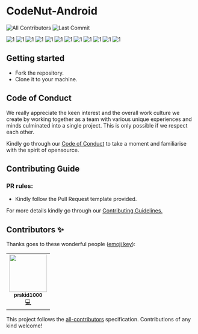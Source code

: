 # CodeNut-Android
![All Contributors](https://img.shields.io/github/contributors/prskid1000/CPMath)
![Last Commit](https://img.shields.io/github/last-commit/prskid1000/Template)

![1](https://github.com/prskid1000/CodeNut-Android/blob/main/Preview/1.png?raw=true)
![1](https://github.com/prskid1000/CodeNut-Android/blob/main/Preview/2.png?raw=true)
![1](https://github.com/prskid1000/CodeNut-Android/blob/main/Preview/3.png?raw=true)
![1](https://github.com/prskid1000/CodeNut-Android/blob/main/Preview/4.png?raw=true)
![1](https://github.com/prskid1000/CodeNut-Android/blob/main/Preview/5.png?raw=true)
![1](https://github.com/prskid1000/CodeNut-Android/blob/main/Preview/6.png?raw=true)
![1](https://github.com/prskid1000/CodeNut-Android/blob/main/Preview/7.png?raw=true)
![1](https://github.com/prskid1000/CodeNut-Android/blob/main/Preview/8.png?raw=true)
![1](https://github.com/prskid1000/CodeNut-Android/blob/main/Preview/9.png?raw=true)
![1](https://github.com/prskid1000/CodeNut-Android/blob/main/Preview/10.png?raw=true)
![1](https://github.com/prskid1000/CodeNut-Android/blob/main/Preview/11.png?raw=true)
![1](https://github.com/prskid1000/CodeNut-Android/blob/main/Preview/12.png?raw=true)


## Getting started

- Fork the repository.
- Clone it to your machine.

## Code of Conduct

We really appreciate the keen interest and the overall work culture we create by
working together as a team with various unique experiences and minds culminated
into a single project. This is only possible if we respect each other.

Kindly go through our
[Code of Conduct](https://github.com/prskid1000/Template/blob/main/.github/CODE_OF_CONDUCT_TEMPLATE/CODE_OF_CONDUCT.md)
to take a moment and familiarise with the spirit of opensource.

## Contributing Guide

### PR rules:
- Kindly follow the Pull Request template provided.

For more details kindly go through our
[Contributing Guidelines.](https://github.com/prskid1000/Template/blob/main/.github/CONTRIBUTING_TEMPLATE/CONTRIBUTING.md)

## Contributors ✨

Thanks goes to these wonderful people ([emoji key](https://allcontributors.org/docs/en/emoji-key)):

<!-- ALL-CONTRIBUTORS-LIST:START - Do not remove or modify this section -->
<!-- prettier-ignore-start -->
<!-- markdownlint-disable -->
<table>
  <tr>
    <td align="center"><a href="http://biograph.dx.am/"><img src="https://avatars0.githubusercontent.com/prskid1000" width="100px;" alt=""/><br /><sub><b>prskid1000</b></sub></a><br /><a href="https://github.com/prskid1000/Template/commits?author=prskid1000" title="Code">💻</a></td>
  </tr>
</table>

<!-- markdownlint-enable -->
<!-- prettier-ignore-end -->
<!-- ALL-CONTRIBUTORS-LIST:END -->

This project follows the [all-contributors](https://github.com/all-contributors/all-contributors) specification. Contributions of any kind welcome!
